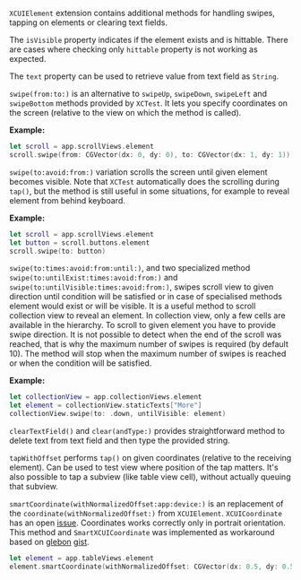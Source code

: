`XCUIElement` extension contains additional methods for handling swipes, tapping on elements or clearing text fields.

The `isVisible` property indicates if the element exists and is hittable.
There are cases where checking only `hittable` property is not working as expected.

The `text` property can be used to retrieve value from text field as `String`.

`swipe(from:to:)` is an alternative to `swipeUp`, `swipeDown`, `swipeLeft` and `swipeBottom` methods provided by `XCTest`.
It lets you specify coordinates on the screen (relative to the view on which the method is called).

**Example:**

```swift
let scroll = app.scrollViews.element
scroll.swipe(from: CGVector(dx: 0, dy: 0), to: CGVector(dx: 1, dy: 1))
```

`swipe(to:avoid:from:)` variation scrolls the screen until given element becomes visible.
Note that `XCTest` automatically does the scrolling during `tap()`, but the method is still useful in some situations,
for example to reveal element from behind keyboard.

**Example:**

```swift
let scroll = app.scrollViews.element
let button = scroll.buttons.element
scroll.swipe(to: button)
```

`swipe(to:times:avoid:from:until:)`, and two specialized method `swipe(to:untilExist:times:avoid:from:)` and `swipe(to:untilVisible:times:avoid:from:)`,
swipes scroll view to given direction until condition will be satisfied or in case of specialised methods element would exist or will be visible.
It is a useful method to scroll collection view to reveal an element. In collection view, only a few cells are available in the hierarchy.
To scroll to given element you have to provide swipe direction.
It is not possible to detect when the end of the scroll was reached, that is why the maximum number of swipes is required (by default 10).
The method will stop when the maximum number of swipes is reached or when the condition will be satisfied.

**Example:**

```swift
let collectionView = app.collectionViews.element
let element = collectionView.staticTexts["More"]
collectionView.swipe(to: .down, untilVisible: element)
```

`clearTextField()` and `clear(andType:)` provides straightforward method to delete text from text field and then type the provided string.

`tapWithOffset` performs `tap()` on given coordinates (relative to the receiving element).
Can be used to test view where position of the tap matters. It's also possible to tap a subview (like table view cell), without actually queuing that subview.

`smartCoordinate(withNormalizedOffset:app:device:)` is an replacement of the `coordinate(withNormalizedOffset:)` from `XCUIElement`.
`XCUICoordinate` has an open [issue](https://openradar.appspot.com/31529903). Coordinates works correctly only in portrait orientation.
This method and `SmartXCUICoordinate` was implemented as workaround based on [glebon](https://gist.github.com/glebon) [gist](https://gist.github.com/glebon/9b2bc64bfce0dd4299c522df16866822).

```swift
let element = app.tableViews.element
element.smartCoordinate(withNormalizedOffset: CGVector(dx: 0.5, dy: 0.5)).tap()
```
